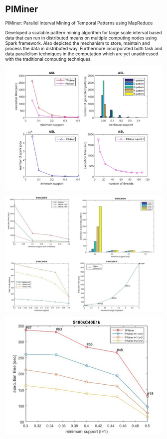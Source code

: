 # PIMiner
PIMiner: Parallel Interval Mining of Temporal Patterns using MapReduce

Developed a scalable pattern mining algorithm for large scale interval based data that can run in distributed means on multiple computing nodes using Spark framework. Also depicted the mechanism to store, maintain and process the data in distributed way. Furthermore incorporated both task and data parallelism techniques in the computation which are yet unaddressed with the traditional computing techniques.

![](https://github.com/prakhardhama/PIMiner/blob/master/Results/asl.jpg)

![](https://github.com/prakhardhama/PIMiner/blob/master/Results/s10k.jpg)

![](https://github.com/prakhardhama/PIMiner/blob/master/Results/scale1.jpg)

